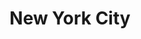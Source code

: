 ---
published:  false
title:			"New York City"
post_path:	2017-04-01-new-york
date_start:	April 2017
lat:        40.7128
lon:        -74.0060
metadata:
  - year: 2017
  - cities:
      - NYC
  - states:
      - New York
  - countries:
      - United States
  - continents:
      - North America
  - regions:
      - United States
photos:
  - ext:    01.jpg
    class:  horizontal
    text:   "Yoni, Bushwick"
---
